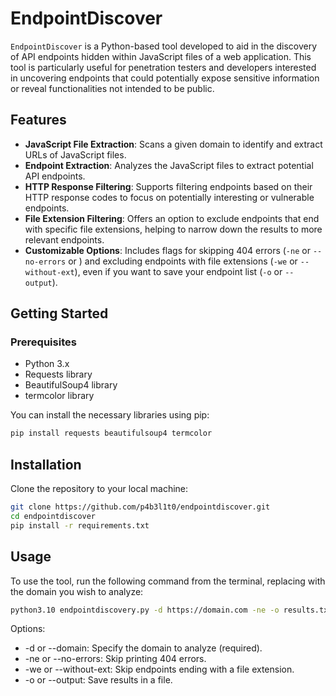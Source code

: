 # EndpointDiscover

`EndpointDiscover` is a Python-based tool developed to aid in the discovery of API endpoints hidden within JavaScript files of a web application. This tool is particularly useful for penetration testers and developers interested in uncovering endpoints that could potentially expose sensitive information or reveal functionalities not intended to be public.

## Features

- **JavaScript File Extraction**: Scans a given domain to identify and extract URLs of JavaScript files.
- **Endpoint Extraction**: Analyzes the JavaScript files to extract potential API endpoints.
- **HTTP Response Filtering**: Supports filtering endpoints based on their HTTP response codes to focus on potentially interesting or vulnerable endpoints.
- **File Extension Filtering**: Offers an option to exclude endpoints that end with specific file extensions, helping to narrow down the results to more relevant endpoints.
- **Customizable Options**: Includes flags for skipping 404 errors (`-ne` or `--no-errors` or ) and excluding endpoints with file extensions (`-we` or `--without-ext`), even if you want to save your endpoint list (`-o` or `--output`).

## Getting Started

### Prerequisites

- Python 3.x
- Requests library
- BeautifulSoup4 library
- termcolor library

You can install the necessary libraries using pip:

```bash
pip install requests beautifulsoup4 termcolor
```

## Installation

Clone the repository to your local machine:

```bash
git clone https://github.com/p4b3l1t0/endpointdiscover.git
cd endpointdiscover
pip install -r requirements.txt
```
## Usage
To use the tool, run the following command from the terminal, replacing <domain> with the domain you wish to analyze:

```bash
python3.10 endpointdiscovery.py -d https://domain.com -ne -o results.txt 
```

Options:

* -d or --domain: Specify the domain to analyze (required).
* -ne or --no-errors: Skip printing 404 errors.
* -we or --without-ext: Skip endpoints ending with a file extension.
* -o or --output: Save results in a file.


